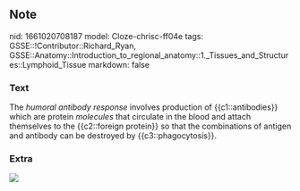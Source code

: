 ## Note
nid: 1661020708187
model: Cloze-chrisc-ff04e
tags: GSSE::!Contributor::Richard_Ryan, GSSE::Anatomy::Introduction_to_regional_anatomy::1._Tissues_and_Structures::Lymphoid_Tissue
markdown: false

### Text
<div class="toggle">
  The <em>humoral antibody response</em> involves production of
  {{c1::antibodies}} which are protein <em>molecules</em> that
  circulate in the blood and attach themselves to the {{c2::foreign
  protein}} so that the combinations of antigen and antibody can be
  destroyed by {{c3::phagocytosis}}.
</div>

### Extra
<img src="1200px-Antibody_Opsonization.svg.png">
